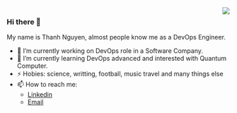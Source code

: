 <a href="#">
<img align="right" src="https://github-readme-stats.vercel.app/api?username=tigonguyen&show_icons=true&theme=default">
</a>

### Hi there 👋
My name is Thanh Nguyen, almost people know me as a DevOps Engineer.

<!--
**tigonguyen/tigonguyen** is a ✨ _special_ ✨ repository because its `README.md` (this file) appears on your GitHub profile.

Here are some ideas to get you started:

-->
- 🔭 I’m currently working on DevOps role in a Software Company.
- 🌱 I’m currently learning DevOps advanced and interested with Quantum Computer.
- ⚡ Hobies: science, writting, football, music travel and many things else
- 📫 How to reach me:
   - [Linkedin](https://www.linkedin.com/in/thanh-nguyen-656853156/)
   - [Email](mailto:thanhch09091998@gmail.com)
